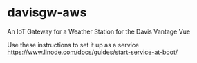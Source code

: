 # davisgw-aws
An IoT Gateway for a Weather Station for the Davis Vantage Vue

Use these instructions to set it up as a service
https://www.linode.com/docs/guides/start-service-at-boot/
